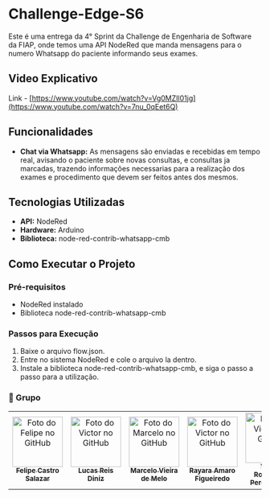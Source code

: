 # Challenge-Edge-S6

Este é uma entrega da 4° Sprint da Challenge de Engenharia de Software da FIAP, onde temos uma API NodeRed que manda mensagens para o numero Whatsapp do paciente informando seus exames.

## Video Explicativo

Link - [https://www.youtube.com/watch?v=Vg0MZIl01jg](https://www.youtube.com/watch?v=7nu_0qEet6Q)

## Funcionalidades

- **Chat via Whatsapp:** As mensagens são enviadas e recebidas em tempo real, avisando o paciente sobre novas consultas, e consultas ja marcadas, trazendo informações necessarias para a realização dos exames e procedimento que devem ser feitos antes dos mesmos.

## Tecnologias Utilizadas

- **API:** NodeRed
- **Hardware:** Arduino
- **Biblioteca:** node-red-contrib-whatsapp-cmb

## Como Executar o Projeto

### Pré-requisitos

- NodeRed instalado
- Biblioteca node-red-contrib-whatsapp-cmb

### Passos para Execução

1. Baixe o arquivo flow.json.
2. Entre no sistema NodeRed e cole o arquivo la dentro.
3. Instale a biblioteca node-red-contrib-whatsapp-cmb, e siga o passo a passo para a utilização.

 ### :handshake: Grupo
<table>
  <tr>
    <td align="center">
      <a href="https://github.com/FelipeSalazar16">
        <img src="https://avatars.githubusercontent.com/u/91813889?v=4" width="100px;" alt="Foto do Felipe no GitHub"/><br>
        <sub>
          <b>Felipe Castro Salazar</b>
        </sub>
      </a>
    </td>
   <td align="center">
      <a href="https://github.com/lucas-reis-diniz">
        <img src="https://avatars.githubusercontent.com/u/145406645?s=400&u=6ae1d325e16182ac64c9a0887e07fd16ac4f51f0&v=4" width="100px;" alt="Foto do Victor no GitHub"/><br>
        <sub>
          <b>Lucas Reis Diniz</b>
        </sub>
      </a>
    </td>
    <td align="center">
      <a href="https://github.com/MarcelShin">
        <img src="https://avatars.githubusercontent.com/u/143458172?v=4" width="100px;" alt="Foto do Marcelo no GitHub"/><br>
        <sub>
          <b>Marcelo Vieira de Melo</b>
        </sub>
      </a>
    </td>
    <td align="center">
      <a href="https://github.com/rayaraamaro">
        <img src="https://avatars.githubusercontent.com/u/143045200?v=4" width="100px;" alt="Foto do Victor no GitHub"/><br>
        <sub>
          <b>Rayara Amaro Figueiredo</b>
        </sub>
      </a>
    </td>
    <td align="center">
      <a href="https://github.com/VictorRodrigues16">
        <img src="https://avatars.githubusercontent.com/u/143040764?v=4" width="100px;" alt="Foto do Victor no GitHub"/><br>
        <sub>
          <b>Victor Rodrigues Pereira Paes</b>
        </sub>
      </a>
    </td>

